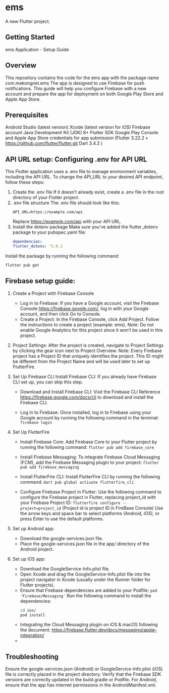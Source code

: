 # ems

A new Flutter project.

## Getting Started

ems Application - Setup Guide
## Overview
This repository contains the code for the ems app with the package name com.mekongnet.ems
The app is designed to use Firebase for push notifications. 
This guide will help you configure Firebase with a new account and prepare the app for deployment on both Google Play Store and Apple App Store.

## Prerequisites
Android Studio (latest version)
Xcode (latest version for iOS)
Firebase account
Java Development Kit (JDK) 8+
Flutter SDK 
Google Play Console and Apple App Store credentials for app submission
(Flutter 3.22.2 • https://github.com/flutter/flutter.git
Dart 3.4.3 
)
## API URL setup: Configuring .env for API URL
This Flutter application uses a .env file to manage environment variables, including the API URL. To change the API_URL to your desired API endpoint, follow these steps:
1. Create the .env file
If it doesn’t already exist, create a .env file in the root directory of your Flutter project.
2. .env file structure
The .env file should look like this:
   ```env
   API_URL=https://example.com/api
   ```
   Replace https://example.com/api with your API URL.
3. Install the dotenv package
Make sure you’ve added the flutter_dotenv package to your pubspec.yaml file:
   ```yaml
   dependencies:
   flutter_dotenv: ^5.0.2
   ```
Install the package by running the following command:
   ```bash
   flutter pub get
   ```
## Firebase setup guide:

1. Create a Project with Firebase Console 
    - Log in to Firebase: If you have a Google account, visit the Firebase Console https://firebase.google.com/, log in with your Google account, and then click Go to Console.
    - Create a Project: In the Firebase Console, click Add Project. Follow the instructions to create a project (example: ems). 
      Note: Do not enable Google Analytics for this project since it won’t be used in this project.

2. Project Settings:
After the project is created, navigate to Project Settings by clicking the gear icon next to Project Overview.
Note: Every Firebase project has a Project ID that uniquely identifies the project. This ID might be different from the Project Name and will be used later to set up FlutterFire.
 
3. Set Up Firebase CLI
Install Firebase CLI:
If you already have Firebase CLI set up, you can skip this step.
   - Download and Install Firebase CLI:
   Visit the Firebase CLI Reference https://firebase.google.com/docs/cli to download and install the Firebase CLI.

   - Log in to Firebase:
   Once installed, log in to Firebase using your Google account by running the following command in the terminal:
   `firebase login`

4. Set Up FlutterFire
   - Install Firebase Core: Add Firebase Core to your Flutter project by running the following command:
   `flutter pub add firebase_core`

   - Install Firebase Messaging: To integrate Firebase Cloud Messaging (FCM), add the Firebase Messaging plugin to your project:
   `flutter pub add firebase_messaging`

   - Install FlutterFire CLI: Install FlutterFire CLI by running the following command:
   `dart pub global activate flutterfire_cli`

   - Configure Firebase Project in Flutter: Use the following command to configure the Firebase project in Flutter, replacing project_id with your Firebase Project ID:
   `flutterfire configure --project=project_id` (Project id is project ID in FireBase Console)
   Use the arrow keys and space bar to select platforms (Android, iOS), or press Enter to use the default platforms.

5. Set up Android app:
   - Download the google-services.json file. 
   - Place the google-services.json file in the app/ directory of the Android project.
6. Set up IOS app:
   - Download the GoogleService-Info.plist file.
   - Open Xcode and drag the GoogleService-Info.plist file into the project navigator in Xcode (usually under the Runner folder for Flutter projects).
   - Ensure that Firebase dependencies are added to your Podfile:
   `pod 'Firebase/Messaging'`
   Run the following command to install the dependencies:
       ```bash
       cd ios/
       pod install
       ```
   - Integrating the Cloud Messaging plugin on iOS & macOS following the document: https://firebase.flutter.dev/docs/messaging/apple-integration/
   - 
## Troubleshooting
Ensure the google-services.json (Android) or GoogleService-Info.plist (iOS) file is correctly placed in the project directory.
Verify that the Firebase SDK versions are correctly updated in the build.gradle or Podfile.
For Android, ensure that the app has internet permissions in the AndroidManifest.xml.


